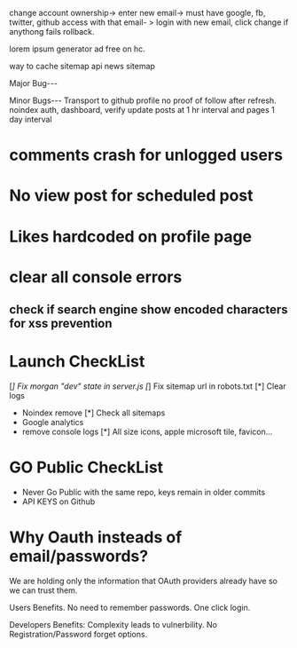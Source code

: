 change account ownership-> enter new email-> must have google, fb, twitter, github access with that email- > login with new email, click change if anythong fails rollback.

lorem ipsum generator ad free on hc.

way to cache sitemap api
news sitemap

Major Bug---

Minor Bugs--- Transport to github
profile no proof of follow after refresh.
noindex auth, dashboard, verify
update posts at 1 hr interval and pages 1 day interval

# comments crash for unlogged users
# No view post for scheduled post
# Likes hardcoded on profile page
# clear all console errors
## check if search engine show encoded characters for xss prevention
# Launch CheckList
[*] Fix morgan "dev" state in server.js
[*] Fix sitemap url in robots.txt
[*] Clear logs
- Noindex remove
[*] Check all sitemaps
- Google analytics
- remove console logs
[*] All size icons, apple microsoft tile, favicon...

# GO Public CheckList


- Never Go Public with the same repo, keys remain in older commits
- API KEYS on Github

# Why Oauth insteads of email/passwords?

We are holding only the information that OAuth providers already have so we can trust them.

Users Benefits.
No need to remember passwords.
One click login.

Developers Benefits:
Complexity leads to vulnerbility.
No Registration/Password forget options.
